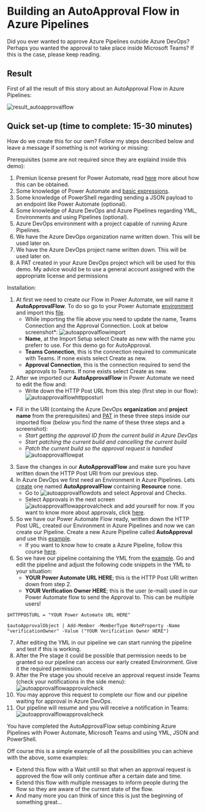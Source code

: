 # Building an AutoApproval Flow in Azure Pipelines

Did you ever wanted to approve Azure Pipelines outside Azure DevOps? Perhaps you wanted the approval to take place inside Microsoft Teams? If this is the case, please keep reading. 

## Result

First of all the result of this story about an AutoApproval Flow in Azure Pipelines:

![result_autoapprovalflow](/.attachments/drawings/autoapprovalflow/result.png "This is our diagram and result for our AutoApprovalFlow")

## Quick set-up (time to complete: 15-30 minutes)

How do we create this for our own? Follow my steps described below and leave a message if something is not working or missing:

Prerequisites (some are not required since they are explaind inside this demo):

1. Premiun license present for Power Automate, read [here](https://docs.microsoft.com/en-us/power-platform/admin/power-automate-licensing/faqs#who-needs-to-purchase-a-premium-license) more about how this can be obtained.
2. Some knowledge of Power Automate and [basic expressions](https://powerautomate.microsoft.com/nl-nl/blog/use-expressions-in-actions/).
3. Some knowledge of PowerShell regarding sending a JSON payload to an endpoint like Power Automate (optional).
4. Some knowledge of Azure DevOps and Azure Pipelines regarding YML, Environments and using Pipelines (optional).
5. Azure DevOps environment with a project capable of running Azure Pipelines.
6. We have the Azure DevOps organization name written down. This will be used later on.
7. We have the Azure DevOps project name written down. This will be used later on.
8. A PAT created in your Azure DevOps project which will be used for this demo. My advice would be to use a general account assigned with the appropriate license and permissions

Installation:

1. At first we need to create our Flow in Power Automate, we will name it **AutoApprovalFlow**. To do so go to your Power Automate [environment](https://emea.flow.microsoft.com/manage/) and import this [file](/src/PowerAutomate/AutoApprovalFlow/AutoApprovalFlow_20220218055854.zip).
    - While importing the file above you need to update the name, Teams Connection and the Approval Connection. Look at below screenshot*:
![autoapprovalflowimport](/.attachments/drawings/autoapprovalflow/import.png "This is our diagram and result for our AutoApprovalFlow")
    - **Name**, at the Import Setup select Create as new with the name you preferr to use. For this demo go for AutoApproval.
    - **Teams Connection**, this is the connection required to communicate with Teams. If none exists select Create as new.
    - **Approval Connection**, this is the connection required to send the approvals to Teams. If none exists select Create as new.
2. After we imported our **AutoApprovalFlow** in Power Automate we need to edit the flow and:
    - Write down the HTTP Post URL from this step (first step in our flow):
![autoapprovalflowhttpposturl](/.attachments/drawings/autoapprovalflow/httpposturl.png "This is our diagram and result for our AutoApprovalFlow")
- Fill in the URI (containg the Azure DevOps **organization** and **project name** from the prerequisites) and [PAT](https://docs.microsoft.com/en-us/azure/devops/organizations/accounts/use-personal-access-tokens-to-authenticate?view=azure-devops&tabs=Windows#create-a-pat) in these three steps inside our imported flow (below you find the name of these three steps and a screenshot):
    - *Start getting the approval ID from the current build in Azure DevOps*
    - *Start patching the current build and cancelling the current build*
    - *Patch the current build so the approval request is handled*
![autoapprovalflowpat](/.attachments/drawings/autoapprovalflow/httppaturl.PNG "This is our diagram and result for our AutoApprovalFlow")
3. Save the changes in our **AutoApprovalFlow** and make sure you have written down the HTTP Post URI from our previous step.
4. In Azure DevOps we first need an Environment in Azure Pipelines. Lets [create](https://docs.microsoft.com/en-us/azure/devops/pipelines/process/environments?view=azure-devops#create-an-environment) one named **AutoApprovalFlow** containing **Resource** none.
    - Go to ![autoapprovalflowdots](/.attachments/drawings/autoapprovalflow/dots.png "This is our diagram and result for our AutoApprovalFlow") and select Approval and Checks.
    - Select Approvals in the next screen ![autoapprovalflowapprovalcheck](/.attachments/drawings/autoapprovalflow/approvalcheck.png "This is our diagram and result for our AutoApprovalFlow") and add yourself for now. If you want to know more about approvals, click [here](https://docs.microsoft.com/en-us/azure/devops/pipelines/process/approvals?view=azure-devops&tabs=check-pass#approvals).
5. So we have our Power Automate Flow ready, written down the HTTP Post URL, created our Environment in Azure Pipelines and now we can create our Pipeline. Create a new Azure Pipeline called **AutoApproval** and use this [example](/src/Pipelines/AutoApprovalFlow/main.yml).
    - If you want to know how to create a Azure Pipeline, follow this course [here](https://docs.microsoft.com/nl-nl/learn/modules/create-a-build-pipeline/).
6. So we have our pipeline containing the YML from the [example](/src/Pipelines/AutoApprovalFlow/main.yml). Go and edit the pipeline and adjust the following code snippets in the YML to your situation:
    - **YOUR Power Automate URL HERE**; this is the HTTP Post URI written down from step 2.
    - **YOUR Verification Owner HERE**; this is the user (e-mail) used in our Power Automate flow to send the Approval to. This can be multiple users!

```
$HTTPPOSTURL = "YOUR Power Automate URL HERE"
```

```
$autoApprovalObject | Add-Member -MemberType NoteProperty -Name "verificationOwner" -Value ("YOUR Verification Owner HERE")
```

7. After editing the YML in our pipeline we can start running the pipeline and test if this is working.
8. After the Pre stage it could be possible that permission needs to be granted so our pipeline can access our early created Environment. Give it the required permission.
9. After the Pre stage you should receive an approval request inside Teams (check your notifications in the side menu): ![autoapprovalflowapprovalcheck](/.attachments/drawings/autoapprovalflow/teamsresult.PNG)
10. You may approve this request to complete our flow and our pipeline waiting for approval in Azure DevOps.
11. Our pipeline will resume and you will receive a notification in Teams: ![autoapprovalflowapprovalcheck](/.attachments/drawings/autoapprovalflow/teamsresultapproved.PNG)

You have completed the AutoApprovalFlow setup combining Azure Pipelines with Power Automate, Microsoft Teams and using YML, JSON and PowerShell.

Off course this is a simple example of all the possibilities you can achieve with the above, some examples:

- Extend this flow with a Wait untill so that when an approval request is approved the flow will only continue after a certain date and time.
- Extend this flow with multiple messages to inform people during the flow so they are aware of the current state of the flow.
- And many more you can think of since this is just the beginning of something great...
